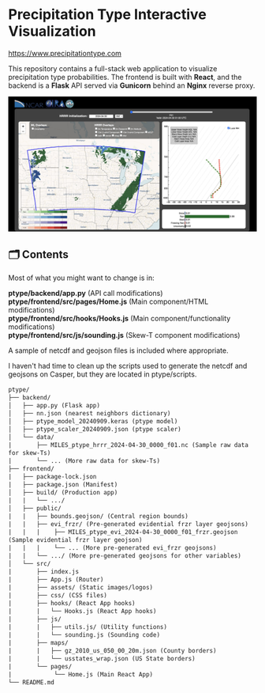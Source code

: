 # Precipitation Type Interactive Visualization

https://www.precipitationtype.com

This repository contains a full-stack web application to visualize precipitation type probabilities. The frontend is built with **React**, and the backend is a **Flask** API served via **Gunicorn** behind an **Nginx** reverse proxy.

![](Screenshot.jpg)

## 🗂 Contents

Most of what you might want to change is in:  

**ptype/backend/app.py** (API call modifications)  
**ptype/frontend/src/pages/Home.js** (Main component/HTML modifications)  
**ptype/frontend/src/hooks/Hooks.js** (Main component/functionality modifications)  
**ptype/frontend/src/js/sounding.js** (Skew-T component modifications)  

A sample of netcdf and geojson files is included where appropriate.  

I haven't had time to clean up the scripts used to generate the netcdf and geojsons on Casper, but they are located in ptype/scripts.

<pre><code>ptype/
├── backend/
│   ├── app.py (Flask app)
│   ├── nn.json (nearest neighbors dictionary)
│   ├── ptype_model_20240909.keras (ptype model)
│   ├── ptype_scaler_20240909.json (ptype scaler)
│   └── data/ 
|       ├── MILES_ptype_hrrr_2024-04-30_0000_f01.nc (Sample raw data for skew-Ts)
|       └── ... (More raw data for skew-Ts)
├── frontend/
|   ├── package-lock.json
|   ├── package.json (Manifest)
│   ├── build/ (Production app)
|   |   └── .../ 
│   ├── public/
|   |   ├── bounds.geojson/ (Central region bounds)
|   |   ├── evi_frzr/ (Pre-generated evidential frzr layer geojsons)
|   |   |    ├── MILES_ptype_evi_2024-04-30_0000_f01_frzr.geojson (Sample evidential frzr layer geojson)
|   |   |    └── ... (More pre-generated evi_frzr geojsons)
|   |   └── .../ (More pre-generated geojsons for other variables)
│   └── src/
|       ├── index.js
|       ├── App.js (Router)
|       ├── assets/ (Static images/logos)
|       ├── css/ (CSS files)
|       ├── hooks/ (React App hooks)
|       |   └── Hooks.js (React App hooks)
|       ├── js/
|       |   ├── utils.js/ (Utility functions)
|       |   └── sounding.js (Sounding code)
|       ├── maps/
|       |   ├── gz_2010_us_050_00_20m.json (County borders)
|       |   └── usstates_wrap.json (US State borders)
|       └── pages/
|            └── Home.js (Main React App)
└── README.md
</code></pre>
